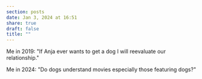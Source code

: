 ```yaml
---
section: posts
date: Jan 3, 2024 at 16:51
share: true
draft: false
title: ""
---
```


Me in 2019: "If Anja ever wants to get a dog I will reevaluate our relationship."

Me in 2024: "Do dogs understand movies especially those featuring dogs?"
